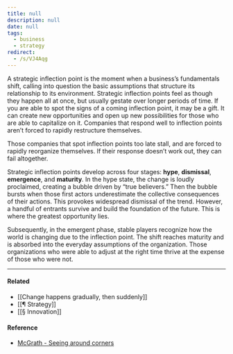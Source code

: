 ```yaml
---
title: null
description: null
date: null
tags:
  - business
  - strategy
redirect:
  - /s/VJ4Aqg
---
```


A strategic inflection point is the moment when a business’s fundamentals shift, calling into question the basic assumptions that structure its relationship to its environment. Strategic inflection points feel as though they happen all at once, but usually gestate over longer periods of time. If you are able to spot the signs of a coming inflection point, it may be a gift. It can create new opportunities and open up new possibilities for those who are able to capitalize on it. Companies that respond well to inflection points aren’t forced to rapidly restructure themselves.

Those companies that spot inflection points too late stall, and are forced to rapidly reorganize themselves. If their response doesn’t work out, they can fail altogether.

Strategic inflection points develop across four stages: **hype**, **dismissal**, **emergence**, and **maturity**. In the hype state, the change is loudly proclaimed, creating a bubble driven by “true believers.” Then the bubble bursts when those first actors underestimate the collective consequences of their actions. This provokes widespread dismissal of the trend. However, a handful of entrants survive and build the foundation of the future. This is where the greatest opportunity lies.

Subsequently, in the emergent phase, stable players recognize how the world is changing due to the inflection point. The shift reaches maturity and is absorbed into the everyday assumptions of the organization. Those organizations who were able to adjust at the right time thrive at the expense of those who were not.

---

#### Related

- [[Change happens gradually, then suddenly]]
- [[¶ Strategy]]
- [[§ Innovation]]

#### Reference

- [McGrath - Seeing around corners](https://publish.obsidian.md/mobydiction/McGrath+-+Seeing+Around+Corners)
